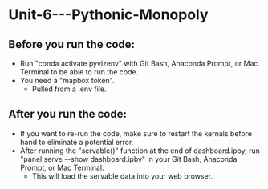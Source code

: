 # Unit-6---Pythonic-Monopoly

## Before you run the code:
- Run "conda activate pyvizenv" with Git Bash, Anaconda Prompt, or Mac Terminal to be able to run the code.
- You need a "mapbox token".
  - Pulled from a .env file.
## After you run the code:
- If you want to re-run the code, make sure to restart the kernals before hand to eliminate a potential error.
- After running the "servable()" function at the end of dashboard.ipby, run "panel serve --show dashboard.ipby" in your Git Bash, Anaconda Prompt, or Mac Terminal.
  - This will load the servable data into your web browser.
